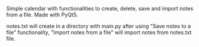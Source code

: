 Simple calendar with functionalities to create, delete, save and import notes from a file.
Made with PyQt5.

notes.txt will create in a directory with main.py after using "Save notes to a file" functionality, "Import notes from a file" will import notes from notes.txt file.
